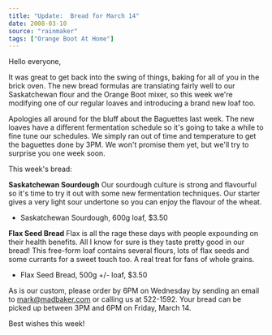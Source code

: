 ```yaml
---
title: "Update:  Bread for March 14"
date: 2008-03-10
source: "rainmaker"
tags: ["Orange Boot At Home"]
---
```


Hello everyone,

It was great to get back into the swing of things, baking for all of you in the brick oven. The new bread formulas are translating fairly well to our Saskatchewan flour and the Orange Boot mixer, so this week we're modifying one of our regular loaves and introducing a brand new loaf too.

Apologies all around for the bluff about the Baguettes last week. The new loaves have a different fermentation schedule so it's going to take a while to fine tune our schedules. We simply ran out of time and temperature to get the baguettes done by 3PM. We won't promise them yet, but we'll try to surprise you one week soon.

This week's bread:

**Saskatchewan Sourdough** Our sourdough culture is strong and flavourful so it's time to try it out with some new fermentation techniques. Our starter gives a very light sour undertone so you can enjoy the flavour of the wheat.

- Saskatchewan Sourdough, 600g loaf, $3.50

**Flax Seed Bread** Flax is all the rage these days with people expounding on their health benefits. All I know for sure is they taste pretty good in our bread! This free-form loaf contains several flours, lots of flax seeds and some currants for a sweet touch too. A real treat for fans of whole grains.

- Flax Seed Bread, 500g +/- loaf, $3.50

As is our custom, please order by 6PM on Wednesday by sending an email to mark@madbaker.com or calling us at 522-1592. Your bread can be picked up between 3PM and 6PM on Friday, March 14.

Best wishes this week!

